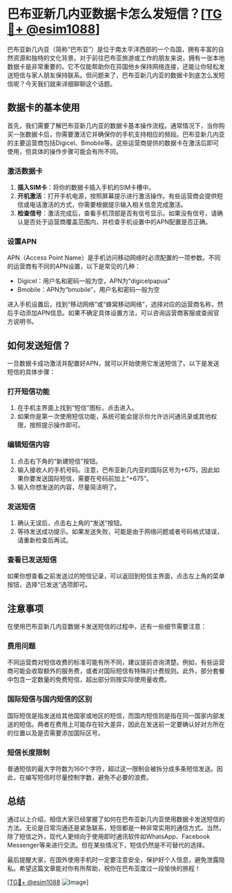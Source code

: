 # 巴布亚新几内亚数据卡怎么发短信？[[TG💪+ @esim1088](https://t.me/s/esim1088)]

巴布亚新几内亚（简称“巴布亚”）是位于南太平洋西部的一个岛国，拥有丰富的自然资源和独特的文化背景。对于前往巴布亚旅游或工作的朋友来说，拥有一张本地数据卡是非常重要的。它不仅能帮助你在异国他乡保持网络连接，还能让你轻松发送短信与家人朋友保持联系。但问题来了，巴布亚新几内亚的数据卡到底怎么发短信呢？今天我们就来详细聊聊这个话题。

## 数据卡的基本使用

首先，我们需要了解巴布亚新几内亚的数据卡基本操作流程。通常情况下，当你购买一张数据卡后，你需要激活它并确保你的手机支持相应的频段。巴布亚新几内亚的主要运营商包括Digicel、Bmobile等。这些运营商提供的数据卡在激活后即可使用，但具体的操作步骤可能会有所不同。

### 激活数据卡

1. **插入SIM卡**：将你的数据卡插入手机的SIM卡槽中。
2. **开机激活**：打开手机电源，按照屏幕提示进行激活操作。有些运营商会提供短信或电话激活的方式，你需要根据提示输入相关信息完成激活。
3. **检查信号**：激活完成后，查看手机顶部是否有信号显示。如果没有信号，请确认是否处于运营商覆盖范围内，并检查手机设置中的APN配置是否正确。

### 设置APN

APN（Access Point Name）是手机访问移动网络时必须配置的一项参数。不同的运营商有不同的APN设置，以下是常见的几种：

- Digicel：用户名和密码一般为空，APN为“digicelpapua”
- Bmobile：APN为“bmobile”，用户名和密码一般为空

进入手机设置后，找到“移动网络”或“蜂窝移动网络”，选择对应的运营商名称，然后手动添加APN信息。如果不确定具体设置方法，可以咨询运营商客服或查阅官方说明书。

## 如何发送短信？

一旦数据卡成功激活并配置好APN，就可以开始使用它发送短信了。以下是发送短信的具体步骤：

### 打开短信功能

1. 在手机主界面上找到“短信”图标，点击进入。
2. 如果你是第一次使用短信功能，系统可能会提示你允许访问通讯录或其他权限，按照提示操作即可。

### 编辑短信内容

1. 点击右下角的“新建短信”按钮。
2. 输入接收人的手机号码。注意，巴布亚新几内亚的国际区号为+675，因此如果你要发送国际短信，需要在号码前加上“+675”。
3. 输入你想发送的内容，尽量简洁明了。

### 发送短信

1. 确认无误后，点击右上角的“发送”按钮。
2. 等待发送成功提示。如果发送失败，可能是由于网络问题或者号码格式错误，请重新检查后再试。

### 查看已发送短信

如果你想查看之前发送过的短信记录，可以返回到短信主界面，点击左上角的菜单按钮，选择“已发送”选项即可。

## 注意事项

在使用巴布亚新几内亚数据卡发送短信的过程中，还有一些细节需要注意：

### 费用问题

不同运营商对短信收费的标准可能有所不同，建议提前咨询清楚。例如，有些运营商可能会收取额外的服务费，或者对国际短信有特殊的计费规则。此外，部分套餐中包含一定数量的免费短信，超出部分则按实际使用量收费。

### 国际短信与国内短信的区别

国际短信是指发送给其他国家或地区的短信，而国内短信则是指在同一国家内部发送的短信。两者在费用上可能存在较大差异，因此在发送前一定要确认好对方所在的位置以及是否需要添加国际区号。

### 短信长度限制

普通短信的最大字符数为160个字符，超过这一限制会被拆分成多条短信发送。因此，在编写短信时尽量控制字数，避免不必要的浪费。

## 总结

通过以上介绍，相信大家已经掌握了如何在巴布亚新几内亚使用数据卡发送短信的方法。无论是日常沟通还是紧急联系，短信都是一种非常实用的通信方式。当然，除了短信之外，现代人更倾向于使用即时通讯软件如WhatsApp、Facebook Messenger等来进行交流。但在某些情况下，短信仍然是不可替代的选择。

最后提醒大家，在国外使用手机时一定要注意安全，保护好个人信息，避免泄露隐私。希望这篇文章能对你有所帮助，祝你在巴布亚度过一段愉快的旅程！

[[TG💪+ @esim1088](https://t.me/s/esim1088) ![Image](https://i.postimg.cc/4NQfJmqS/Snipaste-2025-05-13-00-14-12.png)]